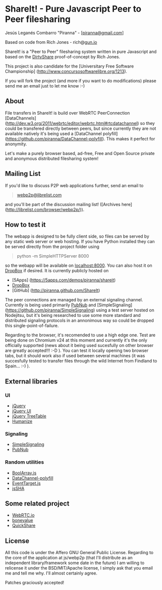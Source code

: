 # ShareIt! - Pure Javascript Peer to Peer filesharing

Jesús Leganés Combarro "Piranna" - [piranna@gmail.com]

Based on code from Rich Jones - rich@[gun.io](http://gun.io)

ShareIt! is a "Peer to Peer" filesharing system written in pure Javascript and
based on the [DirtyShare](https://github.com/Miserlou/DirtyShare)
proof-of-concept by Rich Jones.

This project is also candidate for the [Universitary Free Software Championship]
(http://www.concursosoftwarelibre.org/1213).

If you will fork the project (and more if you want to do modifications) please
send me an email just to let me know :-)

## About

File transfers in ShareIt! is build over WebRTC PeerConnection [DataChannels]
(http://dev.w3.org/2011/webrtc/editor/webrtc.html#rtcdatachannel) so they could
be transfered directly between peers, but since currently they are not available
natively it's being used a [DataChannel polyfill]
(https://github.com/piranna/DataChannel-polyfill). This makes it perfect for
anonymity.

Let's make a purely browser based, ad-free, Free and Open Source private and
anonymous distributed filesharing system!

## Mailing List

If you'd like to discuss P2P web applications further, send an email to 

> webp2p@librelist.com

and you'll be part of the discussion mailing list! ([Archives here]
(http://librelist.com/browser/webp2p/)).

## How to test it

The webapp is designed to be fully client side, so files can be served by any
static web server or web hosting. If you have Python installed they can be
served directly from the project folder using

> python -m SimpleHTTPServer 8000

so the webapp will be available on [localhost:8000](http://localhost:8000). You
can also host it on [DropBox](https://www.dropbox.com/help/201/en) if desired.
It is currently publicly hosted on

* [5Apps]  (https://5apps.com/demos/piranna/shareit)
* [DropBox](https://dl-web.dropbox.com/spa/je1wmwnmw0lbae2/ShareIt!/index.html)
* [GitHub] (http://piranna.github.com/ShareIt)

The peer connections are managed by an external signaling channel. Currently is
being used primarily [PubNub](http://www.pubnub.com) and [SimpleSignaling]
(https://github.com/piranna/SimpleSignaling) using a test server hosted on
Nodejitsu, but it's being researched to use some more standard and distributed
signaling protocols in an annonimous way so could be dropped this
single-point-of-failure.

Regarding to the browser, it's recomended to use a high edge one. Test are being
done on Chromium v24 at this moment and currently it's the only officially
supported (news about it being used sucesfully on other browser are greatly
accepted!!! :-D ). You can test it locally opening two browser tabs, but it
should work also if used between several machines (it was succesfully tested
to transfer files through the wild Internet from Findland to Spain... :-) ).

## External libraries
### UI

* [jQuery](http://jquery.com)
* [jQuery UI](http://jqueryui.com)
* [jQuery TreeTable](http://ludo.cubicphuse.nl/jquery-plugins/treeTable/doc)
* [Humanize](https://github.com/taijinlee/humanize)

### Signaling

* [SimpleSignaling](https://github.com/piranna/SimpleSignaling)
* [PubNub](http://www.pubnub.com)

### Random utilities

* [BoolArray.js](https://github.com/piranna/BoolArray.js)
* [DataChannel-polyfill](https://github.com/piranna/DataChannel-polyfill)
* [EventTarget.js](https://github.com/piranna/EventTarget.js)
* [jsSHA](https://github.com/Caligatio/jsSHA)

## Some related project

* [WebRTC.io](https://github.com/webRTC/webRTC.io)
* [bonevalue](https://github.com/theninj4/bonevalue)
* [QuickShare](https://github.com/orefalo/QuickShare)

## License

All this code is under the Affero GNU General Public License. Regarding to the
core of the application at js/webp2p (that I'll distribute as an independent
library/framework some date in the future) I am willing to relicense it under
the BSD/MIT/Apache license, I simply ask that you email me and tell me why. I'll
almost certainly agree.

Patches graciously accepted!
